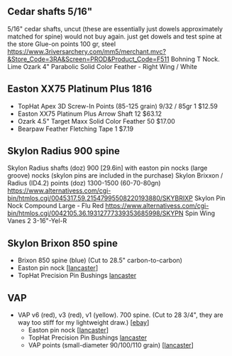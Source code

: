 ## Cedar shafts 5/16"
5/16" cedar shafts, uncut (these are essentially just dowels approximately matched for spine)
	would not buy again. just get dowels and test spine at the store
Glue-on points 100 gr, steel
	https://www.3riversarchery.com/mm5/merchant.mvc?&Store_Code=3RA&Screen=PROD&Product_Code=F511
Bohning T Nock. Lime
Ozark 4" Parabolic Solid Color Feather - Right Wing / White

## Easton XX75 Platinum Plus 1816
- TopHat Apex 3D Screw-In Points (85-125 grain) 9/32 / 85gr 	1 	$12.59
- Easton XX75 Platinum Plus Arrow Shaft 	12 	$63.12
- Ozark 4.5" Target Maxx Solid Color Feather 	50 	$17.00
- Bearpaw Feather Fletching Tape 	1 	$7.19

## Skylon Radius 900 spine
Skylon Radius shafts (doz) 900 [29.6in] with easton pin nocks (large groove) nocks
	(skylon pins are included in the purchase)
Skylon Brixxon / Radius (ID4.2) points (doz) 1300-1500 (60-70-80gn)
	https://www.alternativess.com/cgi-bin/htmlos.cgi/0045317.59.21547995508220193880/SKYBRIXP
Skylon Pin Nock Compound Large - Flu Red
	https://www.alternativess.com/cgi-bin/htmlos.cgi/0042105.36.19312777339353685998/SKYPN
Spin Wing Vanes 2 3-16"-Yel-R

## Skylon Brixon 850 spine
- Brixon 850 spine (blue) (Cut to 28.5" carbon-to-carbon)
- Easton pin nock [[lancaster](http://www.lancasterarchery.com/easton-pin-nock.html)]
- TopHat Precision Pin Bushings [lancaster](http://www.lancasterarchery.com/tophat-precision-pin-bushings.html)

## VAP
- VAP v6 (red), v3 (red), v1 (yellow). 700 spine. (Cut to 28 3/4", they are way too stiff for my lightweight draw.) [[ebay](https://www.ebay.com/itm/VICTORY-Vap-V1-V3-V6-shafts-Assorted-spines/222382435219?hash=item33c706ab93:m:m5LXxXdb74W6P37sNpb-CMg:rk:2:pf:0)]
    - Easton pin nock [[lancaster](http://www.lancasterarchery.com/easton-pin-nock.html)]
    - TopHat Precision Pin Bushings [lancaster](http://www.lancasterarchery.com/tophat-precision-pin-bushings.html)
    - VAP points (small-diameter 90/100/110 grain) [[lancaster](http://www.lancasterarchery.com/victory-vap-stainless-steel-target-point-small.html)]
